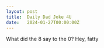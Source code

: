 ```yaml
---
layout: post
title:  Daily Dad Joke 4U
date:   2024-01-27T00:00:00Z
---
```

What did the 8 say to the 0? Hey, fatty
